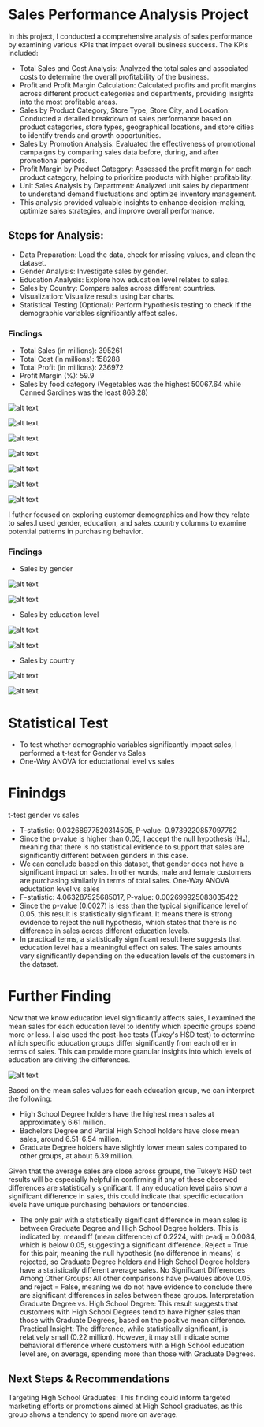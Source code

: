 # Sales Performance Analysis Project

In this project, I conducted a comprehensive analysis of sales performance by examining various KPIs that impact overall business success. 
The KPIs included:
- Total Sales and Cost Analysis: Analyzed the total sales and associated costs to determine the overall profitability of the business.
- Profit and Profit Margin Calculation: Calculated profits and profit margins across different product categories and departments, providing insights into the most profitable areas.
- Sales by Product Category, Store Type, Store City, and Location: Conducted a detailed breakdown of sales performance based on product categories, store types, geographical locations, and store cities to identify trends and growth opportunities.
- Sales by Promotion Analysis: Evaluated the effectiveness of promotional campaigns by comparing sales data before, during, and after promotional periods.
- Profit Margin by Product Category: Assessed the profit margin for each product category, helping to prioritize products with higher profitability.
- Unit Sales Analysis by Department: Analyzed unit sales by department to understand demand fluctuations and optimize inventory management.
- This analysis provided valuable insights to enhance decision-making, optimize sales strategies, and improve overall performance.
## Steps for Analysis: 
- Data Preparation: Load the data, check for missing values, and clean the dataset.
-  Gender Analysis: Investigate sales by gender.
-  Education Analysis: Explore how education level relates to sales.
-  Sales by Country: Compare sales across different countries.
-  Visualization: Visualize results using bar charts.
-   Statistical Testing (Optional): Perform hypothesis testing to check if the demographic variables significantly affect sales.
### Findings 
- Total Sales (in millions): 395261
- Total Cost (in millions): 158288
- Total Profit (in millions): 236972
- Profit Margin (%): 59.9
- Sales by food category (Vegetables was the highest 50067.64 while Canned Sardines was the least 868.28)
  
![alt text](https://github.com/uchy4life/Sale-Performance-Analysis-/blob/main/Unknown-6)

![alt text](https://github.com/uchy4life/Sale-Performance-Analysis-/blob/main/Unknown-7)

![alt text](https://github.com/uchy4life/Sale-Performance-Analysis-/blob/main/Unknown-8)

![alt text](https://github.com/uchy4life/Sale-Performance-Analysis-/blob/main/Unknown-9)

![alt text](https://github.com/uchy4life/Sale-Performance-Analysis-/blob/main/Unknown-10)

![alt text](https://github.com/uchy4life/Sale-Performance-Analysis-/blob/main/Unknown-11)

![alt text](https://github.com/uchy4life/Sale-Performance-Analysis-/blob/main/Unknown-12)

I futher focused on exploring customer demographics and how they relate to sales.I used gender, education, and sales_country columns to examine potential patterns in purchasing behavior. 

### Findings 
- Sales by gender
  
![alt text](https://github.com/uchy4life/Sale-Performance-Analysis-/blob/main/Unknown-13)

![alt text](https://github.com/uchy4life/Sale-Performance-Analysis-/blob/main/Unknown-14)

- Sales by education level

![alt text](https://github.com/uchy4life/Sale-Performance-Analysis-/blob/main/Unknown-15)

![alt text](https://github.com/uchy4life/Sale-Performance-Analysis-/blob/main/Unknown-16)

- Sales by country

![alt text](https://github.com/uchy4life/Sale-Performance-Analysis-/blob/main/Unknown-17)

![alt text](https://github.com/uchy4life/Sale-Performance-Analysis-/blob/main/Unknown-18)

# Statistical Test 
- To test whether demographic variables significantly impact sales, I performed a t-test for Gender vs Sales
- One-Way ANOVA for eductational level vs sales

# Finindgs 
t-test gender vs sales 
- T-statistic: 0.03268977520314505, P-value: 0.9739220857097762
- Since the p-value is higher than 0.05, I accept the null hypothesis (H₀), meaning that there is no statistical evidence to support that sales are significantly different between genders in this case.
- We can conclude based on this dataset, that gender does not have a significant impact on sales. In other words, male and female customers are purchasing similarly in terms of total sales.
One-Way ANOVA eductation level vs sales
- F-statistic: 4.063287525685017, P-value: 0.002699925083035422
-  Since the p-value (0.0027) is less than the typical significance level of 0.05, this result is statistically significant. It means there is strong evidence to reject the null hypothesis, which states that there is no difference in sales across different education levels.
-   In practical terms, a statistically significant result here suggests that education level has a meaningful effect on sales. The sales amounts vary significantly depending on the education levels of the customers in the dataset.

# Further Finding 
Now that we know education level significantly affects sales, I examined the mean sales for each education level to identify which specific groups spend more or less. 
I also used the post-hoc tests (Tukey's HSD test) to determine which specific education groups differ significantly from each other in terms of sales. This can provide more granular insights into which levels of education are driving the differences.

![alt text](https://github.com/uchy4life/Sale-Performance-Analysis-/blob/main/Unknown-19)

Based on the mean sales values for each education group, we can interpret the following:
- High School Degree holders have the highest mean sales at approximately 6.61 million.
- Bachelors Degree and Partial High School holders have close mean sales, around 6.51–6.54 million.
- Graduate Degree holders have slightly lower mean sales compared to other groups, at about 6.39 million.
  
Given that the average sales are close across groups, the Tukey’s HSD test results will be especially helpful in confirming if any of these observed differences are statistically significant. If any education level pairs show a significant difference in sales, this could indicate that specific education levels have unique purchasing behaviors or tendencies.

- The only pair with a statistically significant difference in mean sales is between Graduate Degree and High School Degree holders. This is indicated by: meandiff (mean difference) of 0.2224, with p-adj = 0.0084, which is below 0.05, suggesting a significant difference. Reject = True for this pair, meaning the null hypothesis (no difference in means) is rejected, so Graduate Degree holders and High School Degree holders have a statistically different average sales. No Significant Differences Among Other Groups: All other comparisons have p-values above 0.05, and reject = False, meaning we do not have evidence to conclude there are significant differences in sales between these groups. Interpretation Graduate Degree vs. High School Degree: This result suggests that customers with High School Degrees tend to have higher sales than those with Graduate Degrees, based on the positive mean difference. Practical Insight: The difference, while statistically significant, is relatively small (0.22 million). However, it may still indicate some behavioral difference where customers with a High School education level are, on average, spending more than those with Graduate Degrees.
## Next Steps & Recommendations 

Targeting High School Graduates: This finding could inform targeted marketing efforts or promotions aimed at High School graduates, as this group shows a tendency to spend more on average.
